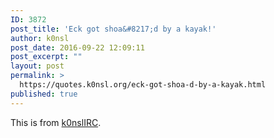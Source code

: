 ```yaml
---
ID: 3872
post_title: 'Eck got shoa&#8217;d by a kayak!'
author: k0nsl
post_date: 2016-09-22 12:09:11
post_excerpt: ""
layout: post
permalink: >
  https://quotes.k0nsl.org/eck-got-shoa-d-by-a-kayak.html
published: true
---
```

This is from <a href="https://survivor.k0nsl.org/" target="_blank">k0nslIRC</a>.